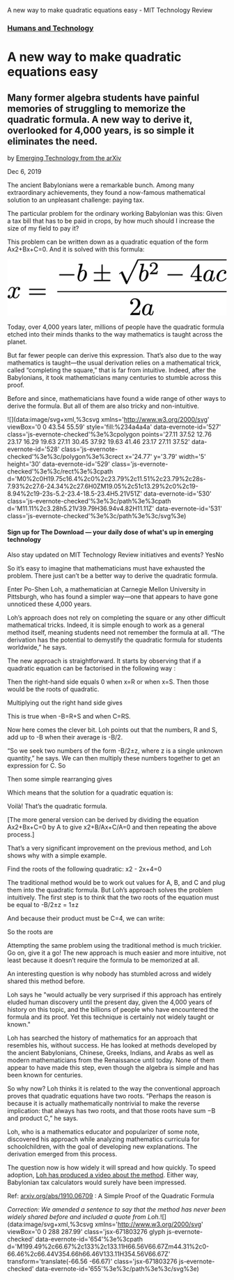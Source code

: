 A new way to make quadratic equations easy - MIT Technology Review

### [Humans and Technology](https://www.technologyreview.com/humans-and-technology/)

# A new way to make quadratic equations easy

## Many former algebra students have painful memories of struggling to memorize the quadratic formula. A new way to derive it, overlooked for 4,000 years, is so simple it eliminates the need.

by [Emerging Technology from the arXiv](https://www.technologyreview.com/profile/emerging-technology-from-the-arxiv/)

Dec 6, 2019

The ancient Babylonians were a remarkable bunch. Among many extraordinary achievements, they found a now-famous mathematical solution to an unpleasant challenge: paying tax.

The particular problem for the ordinary working Babylonian was this: Given a tax bill that has to be paid in crops, by how much should I increase the size of my field to pay it?

This problem can be written down as a quadratic equation of the form Ax2+Bx+C=0. And it is solved with this formula:

![first.png](../_resources/301494379a8f197b6cdb4fb29951515e.png)

Today, over 4,000 years later, millions of people have the quadratic formula etched into their minds thanks to the way mathematics is taught across the planet.

But far fewer people can derive this expression. That’s also due to the way mathematics is taught—the usual derivation relies on a mathematical trick, called “completing the square,” that is far from intuitive. Indeed, after the Babylonians, it took mathematicians many centuries to stumble across this proof.

Before and since, mathematicians have found a wide range of other ways to derive the formula. But all of them are also tricky and non-intuitive.

![](data:image/svg+xml,%3csvg xmlns='http://www.w3.org/2000/svg' viewBox='0 0 43.54 55.59' style='fill:%234a4a4a' data-evernote-id='527' class='js-evernote-checked'%3e%3cpolygon points='27.11 37.52 12.76 23.17 16.29 19.63 27.11 30.45 37.92 19.63 41.46 23.17 27.11 37.52' data-evernote-id='528' class='js-evernote-checked'%3e%3c/polygon%3e%3crect x='24.77' y='3.79' width='5' height='30' data-evernote-id='529' class='js-evernote-checked'%3e%3c/rect%3e%3cpath d='M0%2c0H19.75c16.4%2c0%2c23.79%2c11.51%2c23.79%2c28s-7.93%2c27.6-24.34%2c27.6H0ZM19.05%2c51c13.29%2c0%2c19-8.94%2c19-23s-5.2-23.4-18.5-23.4H5.21V51Z' data-evernote-id='530' class='js-evernote-checked'%3e%3c/path%3e%3cpath d='M11.11%2c3.28h5.21V39.79H36.94v4.82H11.11Z' data-evernote-id='531' class='js-evernote-checked'%3e%3c/path%3e%3c/svg%3e)

#### Sign up for **The Download** — your daily dose of what's up in emerging technology

Also stay updated on MIT Technology Review initiatives and events?
YesNo

So it’s easy to imagine that mathematicians must have exhausted the problem. There just can’t be a better way to derive the quadratic formula.

Enter Po-Shen Loh, a mathematician at Carnegie Mellon University in Pittsburgh, who has found a simpler way—one that appears to have gone unnoticed these 4,000 years.

Loh’s approach does not rely on completing the square or any other difficult mathematical tricks. Indeed, it is simple enough to work as a general method itself, meaning students need not remember the formula at all. “The derivation has the potential to demystify the quadratic formula for students worldwide,” he says.

The new approach is straightforward. It starts by observing that if a quadratic equation can be factorised in the following way :

Then the right-hand side equals 0 when x=R or when x=S. Then those would be the roots of quadratic.

Multiplying out the right hand side gives

This is true when -B=R+S and when C=RS.

Now here comes the clever bit. Loh points out that the numbers, R and S, add up to -B when their average is -B/2.

“So we seek two numbers of the form -B/2±z, where z is a single unknown quantity,” he says. We can then multiply these numbers together to get an expression for C. So

Then some simple rearranging gives

Which means that the solution for a quadratic equation is:

Voilà! That’s the quadratic formula.

[The more general version can be derived by dividing the equation Ax2+Bx+C=0 by A to give x2+B/Ax+C/A=0 and then repeating the above process.]

That’s a very significant improvement on the previous method, and Loh shows why with a simple example.

Find the roots of the following quadratic: x2 - 2x+4=0

The traditional method would be to work out values for A, B, and C and plug them into the quadratic formula. But Loh’s approach solves the problem intuitively. The first step is to think that the two roots of the equation must be equal to -B/2±z = 1±z

And because their product must be C=4, we can write:

So the roots are

Attempting the same problem using the traditional method is much trickier. Go on, give it a go! The new approach is much easier and more intuitive, not least because it doesn’t require the formula to be memorized at all.

An interesting question is why nobody has stumbled across and widely shared this method before.

Loh says he "would actually be very surprised if this approach has entirely eluded human discovery until the present day, given the 4,000 years of history on this topic, and the billions of people who have encountered the formula and its proof. Yet this technique is certainly not widely taught or known."

Loh has searched the history of mathematics for an approach that resembles his, without success. He has looked at methods developed by the ancient Babylonians, Chinese, Greeks, Indians, and Arabs as well as modern mathematicians from the Renaissance until today. None of them appear to have made this step, even though the algebra is simple and has been known for centuries.

So why now? Loh thinks it is related to the way the conventional approach proves that quadratic equations have two roots. “Perhaps the reason is because it is actually mathematically nontrivial to make the reverse implication: that always has two roots, and that those roots have sum −B and product C,” he says.

Loh, who is a mathematics educator and popularizer of some note, discovered his approach while analyzing mathematics curricula for schoolchildren, with the goal of developing new explanations. The derivation emerged from this process.

The question now is how widely it will spread and how quickly. To speed adoption, [Loh has produced a video about the method](https://www.youtube.com/watch?v=ZBalWWHYFQc&feature=youtu.be&list=PLqv4sKOD1bsUoSs-SbzlA2BE1tML4A33u). Either way, Babylonian tax calculators would surely have been impressed.

Ref: [arxiv.org/abs/1910.06709](https://arxiv.org/abs/1910.06709) : A Simple Proof of the Quadratic Formula

*Correction: We amended a sentence to say that the method has never been widely shared before and included a quote from Loh.*![](data:image/svg+xml,%3csvg xmlns='http://www.w3.org/2000/svg' viewBox='0 0 288 287.99' class='jsx-671803276 glyph js-evernote-checked' data-evernote-id='654'%3e%3cpath d='M199.49%2c66.67%2c133%2c133.11H66.56V66.67Zm44.31%2c0-66.46%2c66.44V354.66h66.46V133.11H354.56V66.67Z' transform='translate(-66.56 -66.67)' class='jsx-671803276 js-evernote-checked' data-evernote-id='655'%3e%3c/path%3e%3c/svg%3e)
